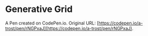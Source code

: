 # Generative Grid

A Pen created on CodePen.io. Original URL: [https://codepen.io/a-trost/pen/rNGPxaJ](https://codepen.io/a-trost/pen/rNGPxaJ).

